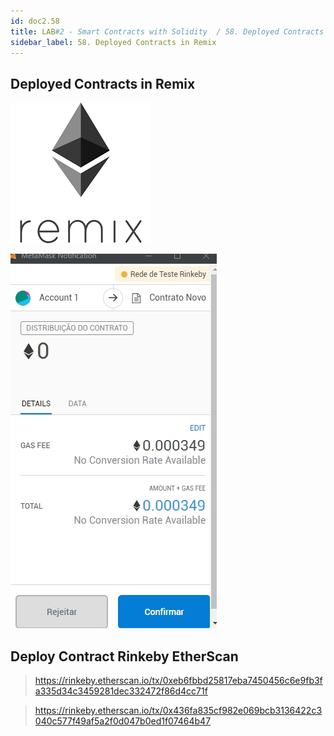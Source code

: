 ```yaml
---
id: doc2.58
title: LAB#2 - Smart Contracts with Solidity  / 58. Deployed Contracts in Remix
sidebar_label: 58. Deployed Contracts in Remix
---
```


## Deployed Contracts in Remix


![alt text](.\assets\Imagem17_1.png)




![alt text](.\assets\Imagem57_1.jpg)

## Deploy Contract Rinkeby EtherScan

> https://rinkeby.etherscan.io/tx/0xeb6fbbd25817eba7450456c6e9fb3fa335d34c3459281dec332472f86d4cc71f


> https://rinkeby.etherscan.io/tx/0x436fa835cf982e069bcb3136422c3040c577f49af5a2f0d047b0ed1f07464b47
